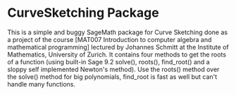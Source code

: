# CurveSketching Package

This is a simple and buggy SageMath package for Curve Sketching done as a project of the course [MAT007 Introduction to computer algebra and mathematical programming] lectured by Johannes Schmitt at the Institute of Mathematics, University of Zurich.
It contains four methods to get the roots of a function (using built-in Sage 9.2 solve(), roots(), find_root() and a sloppy self implemented Newton's method). Use the roots() method over the solve() method for big polynomials, find_root is fast as well but can't handle many functions.